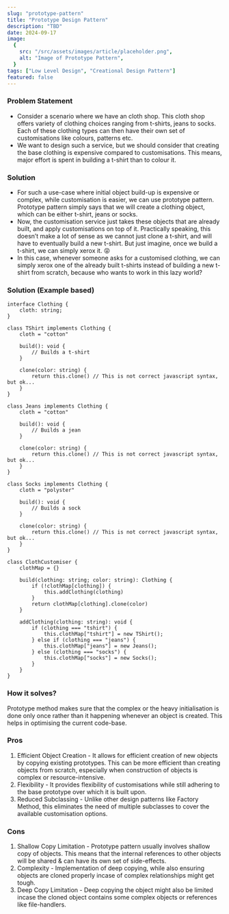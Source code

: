 ```yaml
---
slug: "prototype-pattern"
title: "Prototype Design Pattern"
description: "TBD"
date: 2024-09-17
image:
  {
    src: "/src/assets/images/article/placeholder.png",
    alt: "Image of Prototype Pattern",
  }
tags: ["Low Level Design", "Creational Design Pattern"]
featured: false
---
```


### Problem Statement

- Consider a scenario where we have an cloth shop. This cloth shop offers variety of clothing choices ranging from t-shirts, jeans to socks. Each of these clothing types can then have their own set of customisations like colours, patterns etc.
- We want to design such a service, but we should consider that creating the base clothing is expensive compared to customisations. This means, major effort is spent in building a t-shirt than to colour it.

### Solution

- For such a use-case where initial object build-up is expensive or complex, while customisation is easier, we can use prototype pattern. Prototype pattern simply says that we will create a clothing object, which can be either t-shirt, jeans or socks.
- Now, the customisation service just takes these objects that are already built, and apply customisations on top of it. Practically speaking, this doesn’t make a lot of sense as we cannot just clone a t-shirt, and will have to eventually build a new t-shirt. But just imagine, once we build a t-shirt, we can simply xerox it. 😝
- In this case, whenever someone asks for a customised clothing, we can simply xerox one of the already built t-shirts instead of building a new t-shirt from scratch, because who wants to work in this lazy world?

### Solution (Example based)

```tsx
interface Clothing {
	cloth: string;
}

class TShirt implements Clothing {
	cloth = "cotton"

	build(): void {
		// Builds a t-shirt
	}

	clone(color: string) {
		return this.clone() // This is not correct javascript syntax, but ok...
	}
}

class Jeans implements Clothing {
	cloth = "cotton"

	build(): void {
		// Builds a jean
	}

	clone(color: string) {
		return this.clone() // This is not correct javascript syntax, but ok...
	}
}

class Socks implements Clothing {
	cloth = "polyster"

	build(): void {
		// Builds a sock
	}

	clone(color: string) {
		return this.clone() // This is not correct javascript syntax, but ok...
	}
}

class ClothCustomiser {
	clothMap = {}

	build(clothing: string; color: string): Clothing {
		if (!clothMap[clothing]) {
			this.addClothing(clothing)
		}
		return clothMap[clothing].clone(color)
	}

	addClothing(clothing: string): void {
		if (clothing === "tshirt") {
			this.clothMap["tshirt"] = new TShirt();
		} else if (clothing === "jeans") {
			this.clothMap["jeans"] = new Jeans();
		} else (clothing === "socks") {
			this.clothMap["socks"] = new Socks();
		}
	}
}
```

### How it solves?

Prototype method makes sure that the complex or the heavy initialisation is done only once rather than it happening whenever an object is created. This helps in optimising the current code-base.

### Pros

1. Efficient Object Creation - It allows for efficient creation of new objects by copying existing prototypes. This can be more efficient than creating objects from scratch, especially when construction of objects is complex or resource-intensive.
2. Flexibility - It provides flexibility of customisations while still adhering to the base prototype over which it is built upon.
3. Reduced Subclassing - Unlike other design patterns like Factory Method, this eliminates the need of multiple subclasses to cover the available customisation options.

### Cons

1. Shallow Copy Limitation - Prototype pattern usually involves shallow copy of objects. This means that the internal references to other objects will be shared & can have its own set of side-effects.
2. Complexity - Implementation of deep copying, while also ensuring objects are cloned properly incase of complex relationships might get tough.
3. Deep Copy Limitation - Deep copying the object might also be limited incase the cloned object contains some complex objects or references like file-handlers.
